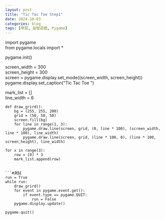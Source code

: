 ```yaml
---
layout: post
title: "Tic Tac Toe Step1"
date: 2024-10-03
categories: blog
tags: [學習, 益智遊戲, Pygame]
---
```



import pygame  
from pygame.locals import *  

pygame.init()  

screen_width = 300  
screen_height = 300  
screen = pygame.display.set_mode((screen_width, screen_height))  
pygame.display.set_caption("Tic Tac Toe ")  

mark_list = []  
line_width = 6  
 
```
def draw_grird():  
    bg = (255, 255, 200)  
    grid = (50, 50, 50)  
    screen.fill(bg)  
    for line in range(1, 3):  
        pygame.draw.line(screen, grid, (0, line * 100), (screen_width, line * 100), line_width)  
        pygame.draw.line(screen, grid, (line * 100, 0), (line * 100, screen_height), line_width)  

for x in range(3):  
    row = [0] * 3  
    mark_list.append(row)  


```#測試
run = True  
while run:  
    draw_grird()  
    for event in pygame.event.get():  
        if event.type == pygame.QUIT:  
            run = False  
    pygame.display.update()

pygame.quit()
